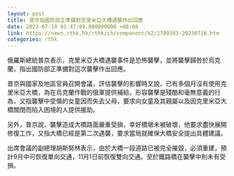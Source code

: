 ```yaml
---
layout: post
title: 普京指國防部正準備對克里米亞大橋遇襲作出回應
date: 2023-07-18 01:47:09.000000000 +08:00
link: https://news.rthk.hk/rthk/ch/component/k2/1709383-20230718.htm
categories: rthk
---
```


俄羅斯總統普京表示，克里米亞大橋遇襲事件是恐怖襲擊，並將襲擊歸咎於烏克蘭，指出國防部正準備對這次襲擊作出回應。

普京與國家及地區官員召開會議，評估襲擊的影響時又說，已有多個月沒有使用克里米亞大橋，為在烏克蘭作戰的俄軍提供補給，形容襲擊是殘酷和毫無意義的行為，又指襲擊中受傷的女童因而失去父母，要求向女童及其親屬以及因克里米亞大橋關閉而陷入困境的人提供援助。

另外，普京說，襲擊造成大橋路面嚴重受損，幸好橋墩未被破壞，他要求盡快展開修復工作，又指大橋已經是第二次遇襲，要求當局就確保大橋安全提出具體建議。

出席會議的副總理胡斯努林表示，由於大橋一段道路已被完全摧毀，必須重建，預計9月中可恢復單向交通，11月1日前恢復雙向交通。至於鐵路橋在襲擊中則未有受損。
